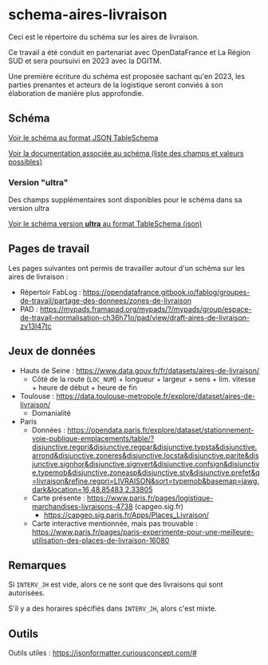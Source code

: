 # schema-aires-livraison
Ceci est le répertoire du schéma sur les aires de livraison.

Ce travail a été conduit en partenariat avec OpenDataFrance et La Région SUD et sera poursuivi en 2023 avec la DGITM.

Une première écriture du schéma est proposée sachant qu'en 2023, les parties prenantes et acteurs de la logistique seront conviés à son élaboration de manière plus approfondie.

## Schéma

[Voir le schéma au format JSON TableSchema ](schema.json)

[Voir la documentation associée au schéma (liste des champs et valeurs possibles)](documentation/schema-page.md)   

### Version "ultra"

Des champs supplémentaires sont disponibles pour le schéma dans sa version ultra

[Voir le schéma version **ultra** au format TableSchema (json)](documentation/schema-page-ultra.md) 



## Pages de travail

Les pages suivantes ont permis de travailler autour d'un schéma sur les aires de livraison :

- Répertoir FabLog : https://opendatafrance.gitbook.io/fablog/groupes-de-travail/partage-des-donnees/zones-de-livraison
- PAD : https://mypads.framapad.org/mypads/?/mypads/group/espace-de-travail-normalisation-ch36h71o/pad/view/draft-aires-de-livraison-zv13l47tc

## Jeux de données

- Hauts de Seine : https://www.data.gouv.fr/fr/datasets/aires-de-livraison/
  - Côté de la route (`LOC_NUM`) + longueur + largeur + sens + lim. vitesse + heure de début  + heure de fin
- Toulouse : https://data.toulouse-metropole.fr/explore/dataset/aires-de-livraison/
  - Domanialité
- Paris
  - Données : https://opendata.paris.fr/explore/dataset/stationnement-voie-publique-emplacements/table/?disjunctive.regpri&disjunctive.regpar&disjunctive.typsta&disjunctive.arrond&disjunctive.zoneres&disjunctive.locsta&disjunctive.parite&disjunctive.signhor&disjunctive.signvert&disjunctive.confsign&disjunctive.typemob&disjunctive.zoneasp&disjunctive.stv&disjunctive.prefet&q=livraison&refine.regpri=LIVRAISON&sort=typemob&basemap=jawg.dark&location=16,48.85483,2.33805
  - Carte présente : https://www.paris.fr/pages/logistique-marchandises-livraisons-4738 (capgeo.sig.fr)
    - https://capgeo.sig.paris.fr/Apps/Places_Livraison/
  - Carte interactive mentionnée, mais pas trouvable : https://www.paris.fr/pages/paris-experimente-pour-une-meilleure-utilisation-des-places-de-livraison-16080

## Remarques

Si `INTERV_JH` est vide, alors ce ne sont que des livraisons qui sont autorisées. 

S'il y a des horaires spécifiés dans `INTERV_JH`, alors c'est mixte.

## Outils

Outils utiles : https://jsonformatter.curiousconcept.com/#



